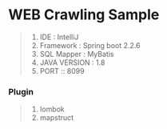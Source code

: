 # WEB Crawling Sample
>1. IDE : IntelliJ
>2. Framework : Spring boot 2.2.6
>3. SQL Mapper : MyBatis 
>4. JAVA VERSION : 1.8
>5. PORT :: 8099

### Plugin
>1. lombok
>2. mapstruct
